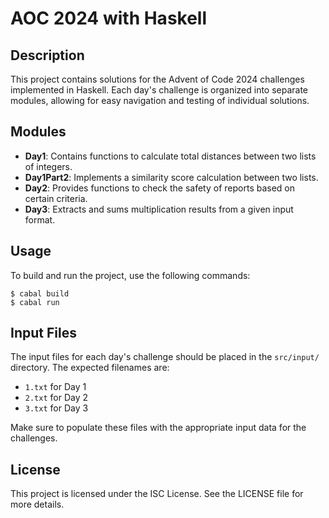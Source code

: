 # AOC 2024 with Haskell

## Description
This project contains solutions for the Advent of Code 2024 challenges implemented in Haskell. Each day's challenge is organized into separate modules, allowing for easy navigation and testing of individual solutions.

## Modules
- **Day1**: Contains functions to calculate total distances between two lists of integers.
- **Day1Part2**: Implements a similarity score calculation between two lists.
- **Day2**: Provides functions to check the safety of reports based on certain criteria.
- **Day3**: Extracts and sums multiplication results from a given input format.

## Usage
To build and run the project, use the following commands:

```
$ cabal build
$ cabal run
```

## Input Files
The input files for each day's challenge should be placed in the `src/input/` directory. The expected filenames are:
- `1.txt` for Day 1
- `2.txt` for Day 2
- `3.txt` for Day 3

Make sure to populate these files with the appropriate input data for the challenges.

## License
This project is licensed under the ISC License. See the LICENSE file for more details.
